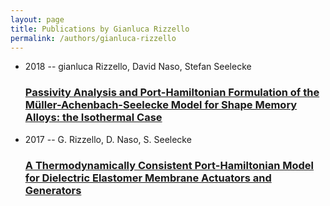 ```yaml
---
layout: page
title: Publications by Gianluca Rizzello
permalink: /authors/gianluca-rizzello
---
```


<ul class="post-list">
<li><span class='post-meta'>2018 -- gianluca Rizzello, David Naso, Stefan Seelecke</span><h3><a class='post-link' href="{{ site.baseurl }}/passivity-analysis-and-port-hamiltonian-formulation-of-the-muller-achenbach-seelecke-model-for-shape-memory-alloys-the-isothermal-case">Passivity Analysis and Port-Hamiltonian Formulation of the Müller-Achenbach-Seelecke Model for Shape Memory Alloys: the Isothermal Case</a></h3></li>
<li><span class='post-meta'>2017 -- G. Rizzello, D. Naso, S. Seelecke</span><h3><a class='post-link' href="{{ site.baseurl }}/a-thermodynamically-consistent-port-hamiltonian-model-for-dielectric-elastomer-membrane-actuators-and-generators">A Thermodynamically Consistent Port-Hamiltonian Model for Dielectric Elastomer Membrane Actuators and Generators</a></h3></li>

</ul>
